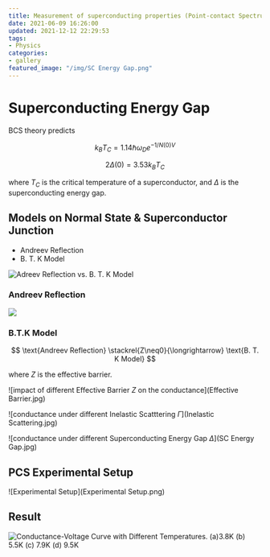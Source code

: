 ```yaml
---
title: Measurement of superconducting properties (Point-contact Spectrum)
date: 2021-06-09 16:26:00
updated: 2021-12-12 22:29:53
tags: 
- Physics
categories:
- gallery
featured_image: "/img/SC Energy Gap.png"
---
```


# Superconducting Energy Gap

BCS theory predicts

$$
k_BT_C=1.14\hbar\omega_De^{-1/N(0)V}
$$

$$
2\Delta(0)=3.53 k_BT_C
$$

where $T_C$ is the critical temperature of a superconductor, and $\Delta$ is the superconducting energy gap.

## Models on Normal State & Superconductor Junction

* Andreev Reflection
* B. T. K Model

![Adreev Reflection vs. B. T. K Model](Andreev_BTK.png)

### Andreev Reflection

![](Andreev.jpg)

### B.T.K Model

$$
\text{Andreev Reflection} \stackrel{Z\neq0}{\longrightarrow} \text{B. T. K Model}
$$

where $Z$ is the effective barrier.

![impact of different Effective Barrier $Z$ on the conductance](Effective Barrier.jpg)

![conductance under different Inelastic Scatttering $\Gamma$](Inelastic Scattering.jpg)

![conductance under different Superconducting Energy Gap $\Delta$](SC Energy Gap.jpg)

## PCS Experimental Setup

![Experimental Setup](Experimental Setup.png)

## Result

![Conductance-Voltage Curve with Different Temperatures. (a)3.8K (b) 5.5K (c) 7.9K (d) 9.5K](Results.png)